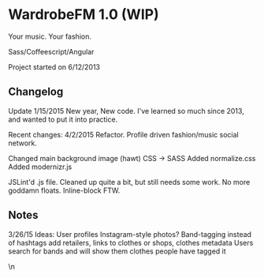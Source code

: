 # WardrobeFM 1.0 (WIP)
Your music. Your fashion.

Sass/Coffeescript/Angular

Project started on 6/12/2013

## Changelog
Update 1/15/2015
New year, New code.
I've learned so much since 2013, and wanted to put it into practice.

Recent changes:
4/2/2015 Refactor. Profile driven fashion/music social network.

Changed main background image (hawt)
CSS -> SASS
Added normalize.css
Added modernizr.js

JSLint'd .js file. Cleaned up quite a bit, but still needs some work.
No more goddamn floats. Inline-block FTW.

## Notes
3/26/15
Ideas:
User profiles
Instagram-style photos? 
Band-tagging instead of hashtags
add retailers, links to clothes or shops, clothes metadata
Users search for bands and will show them clothes people have tagged it

\n